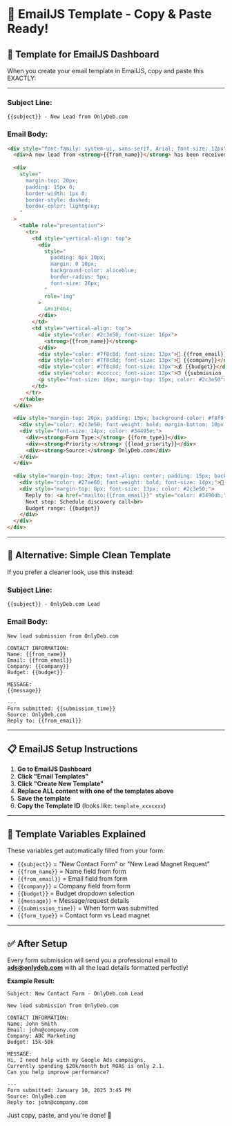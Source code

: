# 📧 EmailJS Template - Copy & Paste Ready!

## 🎯 Template for EmailJS Dashboard

When you create your email template in EmailJS, copy and paste this EXACTLY:

---

### **Subject Line:**
```
{{subject}} - New Lead from OnlyDeb.com
```

### **Email Body:**
```html
<div style="font-family: system-ui, sans-serif, Arial; font-size: 12px">
  <div>A new lead from <strong>{{from_name}}</strong> has been received from OnlyDeb.com. Kindly respond at your earliest convenience.</div>
  
  <div
    style="
      margin-top: 20px;
      padding: 15px 0;
      border-width: 1px 0;
      border-style: dashed;
      border-color: lightgrey;
    "
  >
    <table role="presentation">
      <tr>
        <td style="vertical-align: top">
          <div
            style="
              padding: 6px 10px;
              margin: 0 10px;
              background-color: aliceblue;
              border-radius: 5px;
              font-size: 26px;
            "
            role="img"
          >
            &#x1F464;
          </div>
        </td>
        <td style="vertical-align: top">
          <div style="color: #2c3e50; font-size: 16px">
            <strong>{{from_name}}</strong>
          </div>
          <div style="color: #7f8c8d; font-size: 13px">📧 {{from_email}}</div>
          <div style="color: #7f8c8d; font-size: 13px">🏢 {{company}}</div>
          <div style="color: #7f8c8d; font-size: 13px">💰 {{budget}}</div>
          <div style="color: #cccccc; font-size: 13px">⏰ {{submission_time}}</div>
          <p style="font-size: 16px; margin-top: 15px; color: #2c3e50">{{message}}</p>
        </td>
      </tr>
    </table>
  </div>
  
  <div style="margin-top: 20px; padding: 15px; background-color: #f8f9fa; border-radius: 8px; border-left: 4px solid #3498db;">
    <div style="color: #2c3e50; font-weight: bold; margin-bottom: 10px;">📊 Lead Details</div>
    <div style="font-size: 14px; color: #34495e;">
      <div><strong>Form Type:</strong> {{form_type}}</div>
      <div><strong>Priority:</strong> {{lead_priority}}</div>
      <div><strong>Source:</strong> OnlyDeb.com</div>
    </div>
  </div>
  
  <div style="margin-top: 20px; text-align: center; padding: 15px; background-color: #e8f5e8; border-radius: 8px;">
    <div style="color: #27ae60; font-weight: bold; font-size: 14px;">🚀 Quick Actions</div>
    <div style="margin-top: 8px; font-size: 13px; color: #2c3e50;">
      Reply to: <a href="mailto:{{from_email}}" style="color: #3498db;">{{from_email}}</a><br>
      Next step: Schedule discovery call<br>
      Budget range: {{budget}}
    </div>
  </div>
</div>
```

---

## 🔧 Alternative: Simple Clean Template

If you prefer a cleaner look, use this instead:

### **Subject Line:**
```
{{subject}} - OnlyDeb.com Lead
```

### **Email Body:**
```
New lead submission from OnlyDeb.com

CONTACT INFORMATION:
Name: {{from_name}}
Email: {{from_email}}
Company: {{company}}
Budget: {{budget}}

MESSAGE:
{{message}}

---
Form submitted: {{submission_time}}
Source: OnlyDeb.com
Reply to: {{from_email}}
```

---

## 📋 EmailJS Setup Instructions

1. **Go to EmailJS Dashboard**
2. **Click "Email Templates"**
3. **Click "Create New Template"**
4. **Replace ALL content with one of the templates above**
5. **Save the template**
6. **Copy the Template ID** (looks like: `template_xxxxxxx`)

---

## 🎯 Template Variables Explained

These variables get automatically filled from your form:

- `{{subject}}` = "New Contact Form" or "New Lead Magnet Request"
- `{{from_name}}` = Name field from form
- `{{from_email}}` = Email field from form  
- `{{company}}` = Company field from form
- `{{budget}}` = Budget dropdown selection
- `{{message}}` = Message/request details
- `{{submission_time}}` = When form was submitted
- `{{form_type}}` = Contact form vs Lead magnet

---

## ✅ After Setup

Every form submission will send you a professional email to **ads@onlydeb.com** with all the lead details formatted perfectly!

**Example Result:**
```
Subject: New Contact Form - OnlyDeb.com Lead

New lead submission from OnlyDeb.com

CONTACT INFORMATION:
Name: John Smith
Email: john@company.com
Company: ABC Marketing
Budget: 15k-50k

MESSAGE:
Hi, I need help with my Google Ads campaigns. 
Currently spending $20k/month but ROAS is only 2.1. 
Can you help improve performance?

---
Form submitted: January 10, 2025 3:45 PM
Source: OnlyDeb.com  
Reply to: john@company.com
```

Just copy, paste, and you're done! 🚀 